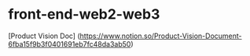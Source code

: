 # front-end-web2-web3

[Product Vision Doc] (https://www.notion.so/Product-Vision-Document-6fba15f9b3f0401691eb7fc48da3ab50)


